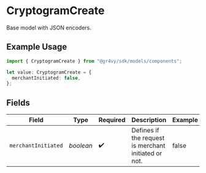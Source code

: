 # CryptogramCreate

Base model with JSON encoders.

## Example Usage

```typescript
import { CryptogramCreate } from "@gr4vy/sdk/models/components";

let value: CryptogramCreate = {
  merchantInitiated: false,
};
```

## Fields

| Field                                                | Type                                                 | Required                                             | Description                                          | Example                                              |
| ---------------------------------------------------- | ---------------------------------------------------- | ---------------------------------------------------- | ---------------------------------------------------- | ---------------------------------------------------- |
| `merchantInitiated`                                  | *boolean*                                            | :heavy_check_mark:                                   | Defines if the request is merchant initiated or not. | false                                                |